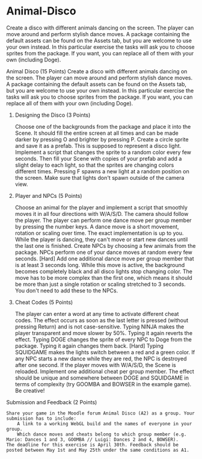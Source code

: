 # Animal-Disco
 Create a disco with different animals dancing on the screen. The player can move around and perform stylish dance moves. A package containing the default assets can be found on the Assets tab, but you are welcome to use your own instead. In this particular exercise the tasks will ask you to choose sprites from the package. If you want, you can replace all of them with your own (including Doge).

Animal Disco (15 Points)
Create a disco with different animals dancing on the screen. The player can move around and perform stylish dance moves. A package containing the default assets can be found on the Assets tab, but you are welcome to use your own instead. In this particular exercise the tasks will ask you to choose sprites from the package. If you want, you can replace all of them with your own (including Doge).
1) Designing the Disco (3 Points)

    Choose one of the backgrounds from the package and place it into the Scene. It should fill the entire screen at all times and can be made darker by pressing O and brighter by pressing P.
    Create a circle sprite and save it as a prefab. This is supposed to represent a disco light. Implement a script that changes the sprite to a random color every few seconds. Then fill your Scene with copies of your prefab and add a slight delay to each light, so that the sprites are changing colors different times.
    Pressing F spawns a new light at a random position on the screen. Make sure that lights don't spawn outside of the camera view.

2) Player and NPCs (5 Points)

    Choose an animal for the player and implement a script that smoothly moves it in all four directions with W/A/S/D. The camera should follow the player.
    The player can perform one dance move per group member by pressing the number keys. A dance move is a short movement, rotation or scaling over time. The exact implementation is up to you.
    While the player is dancing, they can't move or start new dances until the last one is finished.
    Create NPCs by choosing a few animals from the package. NPCs perform one of your dance moves at random every few seconds.
    [Hard] Add one additional dance move per group member that is at least 3 seconds long. While this move is active, the background becomes completely black and all disco lights stop changing color. The move has to be more complex than the first one, which means it should be more than just a single rotation or scaling stretched to 3 seconds. You don't need to add these to the NPCs.

3) Cheat Codes (5 Points)

    The player can enter a word at any time to activate different cheat codes. The effect occurs as soon as the last letter is pressed (without pressing Return) and is not case-sensitive.
    Typing NINJA makes the player transparent and move slower by 50%. Typing it again reverts the effect.
    Typing DOGE changes the sprite of every NPC to Doge from the package. Typing it again changes them back.
    [Hard] Typing SQUIDGAME makes the lights switch between a red and a green color. If any NPC starts a new dance while they are red, the NPC is destroyed after one second. If the player moves with W/A/S/D, the Scene is reloaded.
    Implement one additional cheat per group member. The effect should be unique and somewhere between DOGE and SQUIDGAME in terms of complexity (try GOOMBA and BOWSER in the example game). Be creative!

Submission and Feedback (2 Points)

    Share your game in the Moodle forum Animal Disco (A2) as a group. Your submission has to include:
        A link to a working WebGL build and the names of everyone in your group.
        Which dance moves and cheats belong to which group member (e.g. Mario: Dances 1 and 3, GOOMBA // Luigi: Dances 2 and 4, BOWSER).
    The deadline for this exercise is April 30th. Feedback should be posted between May 1st and May 25th under the same conditions as A1.

